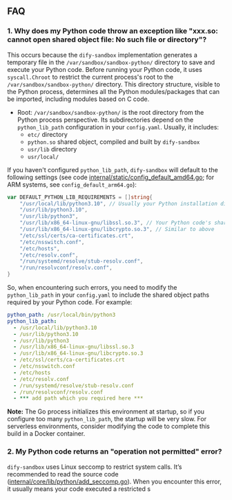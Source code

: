 ## FAQ

### 1. Why does my Python code throw an exception like "xxx.so: cannot open shared object file: No such file or directory"?

This occurs because the `dify-sandbox` implementation generates a temporary file in the `/var/sandbox/sandbox-python/` directory to save and execute your Python code. Before running your Python code, it uses `syscall.Chroot` to restrict the current process's root to the `/var/sandbox/sandbox-python/` directory. This directory structure, visible to the Python process, determines all the Python modules/packages that can be imported, including modules based on C code.

- Root: `/var/sandbox/sandbox-python/` is the root directory from the Python process perspective. Its subdirectories depend on the `python_lib_path` configuration in your `config.yaml`. Usually, it includes:
  - `etc/` directory
  - `python.so` shared object, compiled and built by `dify-sandbox`
  - `usr/lib` directory
  - `usr/local/`

If you haven't configured `python_lib_path`, `dify-sandbox` will default to the following settings (see code [internal/static/config_default_amd64.go](https://github.com/langgenius/dify-sandbox/blob/main/internal/static/config_default_amd64.go); for ARM systems, see `config_default_arm64.go`):

```go
var DEFAULT_PYTHON_LIB_REQUIREMENTS = []string{
    "/usr/local/lib/python3.10", // Usually your Python installation directory; if using conda, modify this to the conda virtual environment root directory, e.g., /root/anaconda3/envs/{env_name}
    "/usr/lib/python3.10",
    "/usr/lib/python3",
    "/usr/lib/x86_64-linux-gnu/libssl.so.3", // Your Python code's shared object dependency; it will be copied to /var/sandbox/sandbox-python/usr/lib/x86_64-linux-gnu/, and your Python process will load it from /usr/lib/x86_64-linux-gnu/
    "/usr/lib/x86_64-linux-gnu/libcrypto.so.3", // Similar to above
    "/etc/ssl/certs/ca-certificates.crt",
    "/etc/nsswitch.conf",
    "/etc/hosts",
    "/etc/resolv.conf",
    "/run/systemd/resolve/stub-resolv.conf",
    "/run/resolvconf/resolv.conf",
}
```

So, when encountering such errors, you need to modify the `python_lib_path` in your `config.yaml` to include the shared object paths required by your Python code. For example:
```config.yaml
python_path: /usr/local/bin/python3
python_lib_path:
  - /usr/local/lib/python3.10
  - /usr/lib/python3.10
  - /usr/lib/python3
  - /usr/lib/x86_64-linux-gnu/libssl.so.3
  - /usr/lib/x86_64-linux-gnu/libcrypto.so.3
  - /etc/ssl/certs/ca-certificates.crt
  - /etc/nsswitch.conf
  - /etc/hosts
  - /etc/resolv.conf
  - /run/systemd/resolve/stub-resolv.conf
  - /run/resolvconf/resolv.conf
  - *** add path which you required here ***
```

**Note:** The Go process initializes this environment at startup, so if you configure too many `python_lib_path`, the startup will be very slow. For serverless environments, consider modifying the code to complete this build in a Docker container.

### 2. My Python code returns an "operation not permitted" error?

`dify-sandbox` uses Linux seccomp to restrict system calls. It’s recommended to read the source code ([internal/core/lib/python/add_seccomp.go](https://github.com/langgenius/dify-sandbox/blob/main/internal/core/lib/python/add_seccomp.go)). When you encounter this error, it usually means your code executed a restricted s